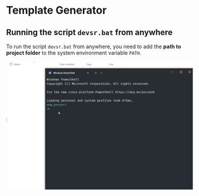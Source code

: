 # Template Generator

## Running the script `devsr.bat` from anywhere

To run the script `devsr.bat` from anywhere, you need to add the **path to project folder** to the system environment variable `PATH`.

<p align="center">
<img src="img/demo.gif" alt="demo.gif" width="700px"/>
</p>



